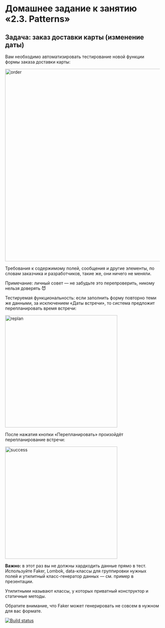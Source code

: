 # Домашнее задание к занятию «2.3. Patterns»

## Задача: заказ доставки карты (изменение даты)

Вам необходимо автоматизировать тестирование новой функции формы заказа доставки карты:

<img width="626" alt="order" src="https://user-images.githubusercontent.com/97524452/203509480-d6bf81f3-4657-4d27-a276-a0c4dacf67ad.png">

Требования к содержимому полей, сообщения и другие элементы, по словам заказчика и разработчиков, такие же, они ничего не меняли.

Примечание: личный совет — не забудьте это перепроверить, никому нельзя доверять 😈

Тестируемая функциональность: если заполнить форму повторно теми же данными, за исключением «Даты встречи», то система предложит перепланировать время встречи:

<img width="365" alt="replan" src="https://user-images.githubusercontent.com/97524452/203509759-f4615a18-253a-42eb-8035-6d8437d3934c.png">


После нажатия кнопки «Перепланировать» произойдёт перепланирование встречи:

<img width="365" alt="success" src="https://user-images.githubusercontent.com/97524452/203509816-3af485c3-7501-4100-85f7-3998aa91d56c.png">


**Важно:** в этот раз вы не должны хардкодить данные прямо в тест. Используйте Faker, Lombok, data-классы для группировки нужных полей и утилитный класс-генератор данных — см. пример в презентации. 

Утилитными называют классы, у которых приватный конструктор и статичные методы.

Обратите внимание, что Faker может генерировать не совсем в нужном для вас формате.




[![Build status](https://ci.appveyor.com/api/projects/status/6ofaeh8ao6q150k2?svg=true)](https://ci.appveyor.com/project/HelgaMas/patterns1)
